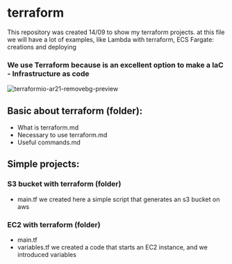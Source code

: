 # terraform
This repository was created 14/09 to show my terraform projects.
at this file we will have a lot of  examples, like  Lambda with
terraform, ECS Fargate: creations and deploying

### We use Terraform because is an excellent option to make a IaC - Infrastructure as code
![terraformio-ar21-removebg-preview](https://user-images.githubusercontent.com/95464654/190205562-9cd2a8d9-0a80-49d9-a937-252015704920.png)

## Basic about terraform (folder):
* What is terraform.md
* Necessary to use terraform.md
* Useful commands.md

## Simple projects:
### S3 bucket with terraform (folder)
* main.tf
we created here a simple script that generates an s3 bucket on aws

### EC2 with terraform (folder)
* main.tf
* variables.tf
we created a code that starts an EC2 instance, and we introduced variables